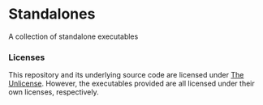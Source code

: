 # Standalones
A collection of standalone executables
### Licenses
This repository and its underlying source code are licensed under [The Unlicense](https://choosealicense.com/licenses/unlicense/). However, the executables provided are all licensed under their own licenses, respectively.
